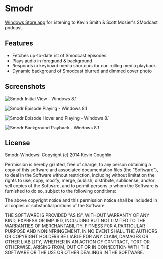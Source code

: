 # Smodr

[Windows Store app](http://apps.microsoft.com/windows/en-us/app/smodr/ba5f0a9b-a2e3-470d-97da-d441dbb1e01c) for listening to Kevin Smith & Scott Mosier's SModcast podcast.

## Features

* Fetches up-to-date list of Smodcast episodes
* Plays audio in foregrund & background
* Responds to keyboard media shortcuts for controlling media playback
* Dynamic background of Smodcast blurred and dimmed cover photo

## Screenshots

![Smodr Initial View - Windows 8.1](http://wscont1.apps.microsoft.com/winstore/1x/74fffcdd-0411-4a62-baeb-6586613ce35c/Screenshot.301331.1000000.jpg)

![Smodr Episode Playing - Windows 8.1](http://wscont2.apps.microsoft.com/winstore/1x/74fffcdd-0411-4a62-baeb-6586613ce35c/Screenshot.301331.1000001.jpg)

![Smodr Episode Hover and Playing - Windows 8.1](http://wscont1.apps.microsoft.com/winstore/1x/74fffcdd-0411-4a62-baeb-6586613ce35c/Screenshot.301331.1000002.jpg)

![Smodr Background Playback - Windows 8.1](http://wscont2.apps.microsoft.com/winstore/1x/74fffcdd-0411-4a62-baeb-6586613ce35c/Screenshot.301331.1000003.jpg)

## License

Smodr-Windows: Copyright (c) 2014 Kevin Coughlin

Permission is hereby granted, free of charge, to any person obtaining
a copy of this software and associated documentation files (the
"Software"), to deal in the Software without restriction, including
without limitation the rights to use, copy, modify, merge, publish,
distribute, sublicense, and/or sell copies of the Software, and to
permit persons to whom the Software is furnished to do so, subject to
the following conditions:

The above copyright notice and this permission notice shall be
included in all copies or substantial portions of the Software.

THE SOFTWARE IS PROVIDED "AS IS", WITHOUT WARRANTY OF ANY KIND,
EXPRESS OR IMPLIED, INCLUDING BUT NOT LIMITED TO THE WARRANTIES OF
MERCHANTABILITY, FITNESS FOR A PARTICULAR PURPOSE AND
NONINFRINGEMENT. IN NO EVENT SHALL THE AUTHORS OR COPYRIGHT HOLDERS BE
LIABLE FOR ANY CLAIM, DAMAGES OR OTHER LIABILITY, WHETHER IN AN ACTION
OF CONTRACT, TORT OR OTHERWISE, ARISING FROM, OUT OF OR IN CONNECTION
WITH THE SOFTWARE OR THE USE OR OTHER DEALINGS IN THE SOFTWARE.
